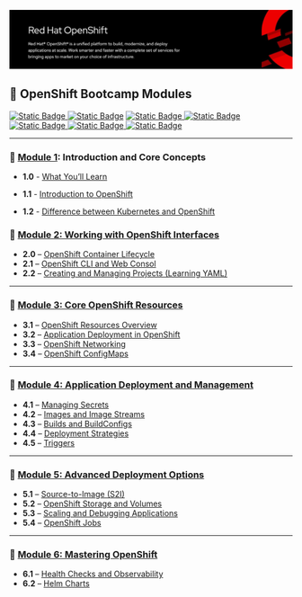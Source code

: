 ![OpenShift Banner](images/openshift-banner.webp)

## 🔴  OpenShift Bootcamp Modules
[![Static Badge](https://img.shields.io/badge/Agenda-green?style=flat&logoSize=auto)
](https://github.com/ocp-workshop-wf/bootcamp/blob/main/Agenda.md)  [![Static Badge](https://img.shields.io/badge/PreRequisites-blue?style=flat&logoSize=auto&link=[https%3A%2F%2Fgithub.com%2Focp-workshop-wf%2Fbootcamp%2Fblob%2Fmain%2Fprerequisites.md])](https://github.com/ocp-workshop-wf/bootcamp/blob/main/prerequisites.md)   [![Static Badge](https://img.shields.io/badge/CheatSheet-purple?style=flat&logoSize=auto)
](https://github.com/ocp-workshop-wf/bootcamp/blob/main/CheatSheet.md)  [![Static Badge](https://img.shields.io/badge/OCP-CLI-red?style=flat&logoSize=auto)
](https://github.com/ocp-workshop-wf/bootcamp/blob/main/ocpcli-cheatsheet.md)   [![Static Badge](https://img.shields.io/badge/Labs-maroon?style=flat&logoSize=auto)
](https://github.com/ocp-workshop-wf/bootcamp/tree/main/labs-repo)
[![Static Badge](https://img.shields.io/badge/RedHat-OpenShift-maroon?style=flat&logo=Redhat&logoSize=auto)
](https://docs.redhat.com/en/documentation/openshift_container_platform/4.19)   [![Static Badge](https://img.shields.io/badge/Kubernetes-black?style=flat&logo=Kubernetes&logoSize=auto)
](https://kubernetes.io/docs/home/)



---

### 🔹 [Module 1](https://github.com/ocp-workshop-wf/bootcamp/tree/main/module1): Introduction and Core Concepts 

- **1.0**  - [What You’ll Learn](https://github.com/ocp-workshop-wf/bootcamp/tree/main/module1#10-what-youll-learn)

- **1.1** - [Introduction to OpenShift](https://github.com/ocp-workshop-wf/bootcamp/tree/main/module1#11-overview-of-openshift-and-its-architecture)

- **1.2** - [Difference between Kubernetes and OpenShift](ttps://github.com/ocp-workshop-wf/bootcamp/tree/main/module1#12-difference-between-kubernetes-and-openshift)

### 🔹 [Module 2: Working with OpenShift Interfaces](https://github.com/ocp-workshop-wf/bootcamp/tree/main/module2)

- **2.0** – [OpenShift Container Lifecycle](https://github.com/ocp-workshop-wf/bootcamp/tree/main/module2#20-openshift-container-lifecycle)  
- **2.1** – [OpenShift CLI and Web Consol](https://github.com/ocp-workshop-wf/bootcamp/tree/main/module2#21-openshift-cli-oc-and-web-console)  
- **2.2** – [Creating and Managing Projects (Learning YAML)](https://github.com/ocp-workshop-wf/bootcamp/tree/main/module2#22-creating-and-managing-projects-learning-yaml)

---

### 🔹 [Module 3: Core OpenShift Resources](https://github.com/ocp-workshop-wf/bootcamp/tree/main/module3)

- **3.1** – [OpenShift Resources Overview](https://github.com/ocp-workshop-wf/bootcamp/tree/main/module3#31-openshift-resources-overview)
- **3.2** – [Application Deployment in OpenShift](https://github.com/ocp-workshop-wf/bootcamp/tree/main/module3#32-openshift-and-how-to-deploy-applications)
- **3.3** – [OpenShift Networking](https://github.com/ocp-workshop-wf/bootcamp/tree/main/module3#33-openshift-networking)  
- **3.4** – [OpenShift ConfigMaps](https://github.com/ocp-workshop-wf/bootcamp/tree/main/module3#34-openshift-configmaps)

---

### 🔹 [Module 4: Application Deployment and Management](https://github.com/ocp-workshop-wf/bootcamp/tree/main/module4)

- **4.1** – [Managing Secrets](https://github.com/ocp-workshop-wf/bootcamp/tree/main/module4#41-secrets) 
- **4.2** – [Images and Image Streams](https://github.com/ocp-workshop-wf/bootcamp/tree/main/module4#42-images-and-image-streams)
- **4.3** – [Builds and BuildConfigs](https://github.com/ocp-workshop-wf/bootcamp/tree/main/module4#43-builds-and-buildconfigs) 
- **4.4** – [Deployment Strategies](https://github.com/ocp-workshop-wf/bootcamp/tree/main/module4#44-deployment-strategies)  
- **4.5** – [Triggers](https://github.com/ocp-workshop-wf/bootcamp/tree/main/module4#45-triggers)

---

### 🔹 [Module 5: Advanced Deployment Options](https://github.com/ocp-workshop-wf/bootcamp/tree/main/module5)

- **5.1** – [Source-to-Image (S2I)](https://github.com/ocp-workshop-wf/bootcamp/tree/main/module5#51-source-to-image-s2i)
- **5.2** – [OpenShift Storage and Volumes](https://github.com/ocp-workshop-wf/bootcamp/tree/main/module5#52-openshift-volumes)
- **5.3** – [Scaling and Debugging Applications](https://github.com/ocp-workshop-wf/bootcamp/tree/main/module5#53-scaling-and-debuging-your-application)
- **5.4** – [OpenShift Jobs](https://github.com/ocp-workshop-wf/bootcamp/tree/main/module5#openshift-jobs)

---

### 🔹 [Module 6: Mastering OpenShift](https://github.com/ocp-workshop-wf/bootcamp/tree/main/module6)

- **6.1** – [Health Checks and Observability](https://github.com/ocp-workshop-wf/bootcamp/tree/main/module6#61-health-check--observability)
- **6.2** – [Helm Charts](#62-helmcharts)
